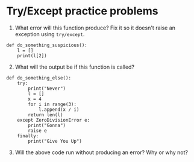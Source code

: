 # Try/Except practice problems
1. What error will this function produce? Fix it so it doesn't raise an exception using `try/except`.
```
def do_something_suspicious():
    l = []
    print(l[2])
```
2. What will the output be if this function is called?
```
def do_something_else():
    try:
        print("Never")
        l = []
        x = 4
        for i in range(3):
            l.append(x / i)
        return len(l)
    except ZeroDivisionError e:
        print("Gonna")
        raise e
    finally:
        print("Give You Up")       
```
3. Will the above code run without producing an error? Why or why not?
